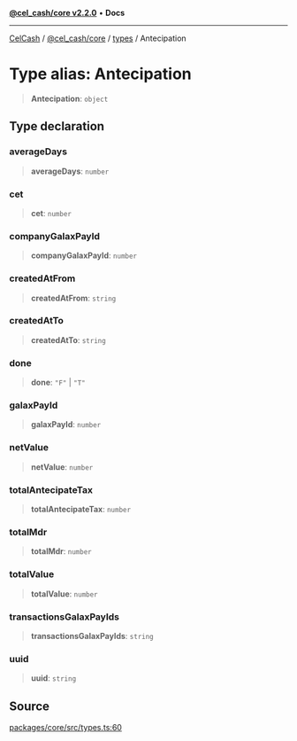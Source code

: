 [**@cel_cash/core v2.2.0**](../../README.md) • **Docs**

***

[CelCash](../../../../packages.md) / [@cel\_cash/core](../../README.md) / [types](../README.md) / Antecipation

# Type alias: Antecipation

> **Antecipation**: `object`

## Type declaration

### averageDays

> **averageDays**: `number`

### cet

> **cet**: `number`

### companyGalaxPayId

> **companyGalaxPayId**: `number`

### createdAtFrom

> **createdAtFrom**: `string`

### createdAtTo

> **createdAtTo**: `string`

### done

> **done**: `"F"` \| `"T"`

### galaxPayId

> **galaxPayId**: `number`

### netValue

> **netValue**: `number`

### totalAntecipateTax

> **totalAntecipateTax**: `number`

### totalMdr

> **totalMdr**: `number`

### totalValue

> **totalValue**: `number`

### transactionsGalaxPayIds

> **transactionsGalaxPayIds**: `string`

### uuid

> **uuid**: `string`

## Source

[packages/core/src/types.ts:60](https://github.com/Pyxlab/celcash/blob/f7cdc752c29f8a0dcef033e212602412d2050afc/packages/core/src/types.ts#L60)
